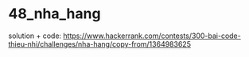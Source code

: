 # 48_nha_hang
solution + code: https://www.hackerrank.com/contests/300-bai-code-thieu-nhi/challenges/nha-hang/copy-from/1364983625
